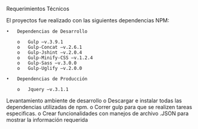 Requerimientos Técnicos

El proyectos fue realizado con las siguientes dependencias NPM:

	•	Dependencias de Desarrollo

		o	Gulp –v.3.9.1
		o	Gulp-Concat –v.2.6.1
		o	Gulp-Jshint –v.2.0.4
		o	Gulp-Minify-CSS –v.1.2.4
		o	Gulp-Sass –v.3.0.0
		o	Gulp-Uglify –v.2.0.0

	•	Dependencias de Producción

		o	Jquery –v.3.1.1

Levantamiento ambiente de desarrollo
	o Descargar e instalar todas las dependencias utilizadas de npm.
	o Correr gulp para que se realizen tareas especificas.
	o Crear funcionalidades con manejos de archivo .JSON para mostrar la información requerida

